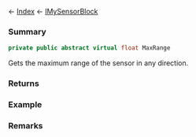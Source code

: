 ← [Index](Api-Index) ← [IMySensorBlock](Sandbox.ModAPI.Ingame.IMySensorBlock)

### Summary

```csharp
private public abstract virtual float MaxRange
```

Gets the maximum range of the sensor in any direction.

### Returns

### Example

### Remarks

